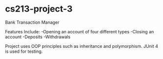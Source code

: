 # cs213-project-3
Bank Transaction Manager

Features Include:
-Opening an account of four different types
-Closing an account
-Deposits
-Withdrawals

Project uses OOP principles such as inheritance and polymorphism.
JUnit 4 is used for testing.
